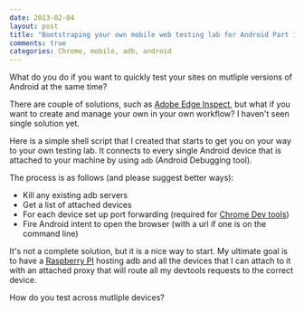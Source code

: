 ```yaml
---
date: 2013-02-04
layout: post
title: "Bootstraping your own mobile web testing lab for Android Part 1"
comments: true
categories: Chrome, mobile, adb, android
---
```

What do you do if you want to quickly test your sites on mutliple versions of Android at the same time?

There are couple of solutions, such as [Adobe Edge Inspect](http://html.adobe.com/edge/inspect/), but what if you want to create and manage your own in your own workflow?  I haven't seen single solution yet.

Here is a simple shell script that I created that starts to get you on your way to your own testing lab.  It connects to every single Android device that is attached to your machine by using `adb` (Android Debugging tool).

The process is as follows (and please suggest better ways):

*  Kill any existing adb servers
*  Get a list of attached devices
*  For each device set up port forwarding (required for [Chrome Dev tools](https://developers.google.com/chrome-developer-tools/docs/remote-debugging))
*  Fire Android intent to open the browser (with a url if one is on the command line)

<script src="https://gist.github.com/4706201.js"></script>

It's not a complete solution, but it is a nice way to start.  My ultimate goal is to have a [Raspberry PI](http://www.xda-developers.com/android/adb-fully-working-on-raspberry-pi/) hosting adb and all the devices that I can attach to it with an attached proxy that will route all my devtools requests to the correct device.

How do you test across mutliple devices?
